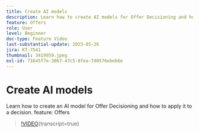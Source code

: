 ```yaml
---
title: Create AI models
description: Learn how to create AI models for Offer Decisioning and how to apply it to a decision.
feature: Offers
role: User
level: Beginner
doc-type: Feature Video
last-substantial-update: 2023-05-26
jira: KT-7541
thumbnail: 3419959.jpeg
exl-id: 71645f7e-3067-47c5-8fea-7d0576ebeb6e
---
```

# Create AI models

Learn how to create an AI model for Offer Decisioning and how to apply it to a decision.
feature: Offers

>[!VIDEO](https://video.tv.adobe.com/v/3419959/?learn=on){transcript=true}
